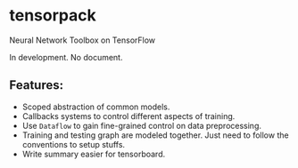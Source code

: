 # tensorpack
Neural Network Toolbox on TensorFlow

In development. No document.

## Features:
+ Scoped abstraction of common models.
+ Callbacks systems to control different aspects of training.
+ Use `Dataflow` to gain fine-grained control on data preprocessing.
+ Training and testing graph are modeled together. Just need to follow the conventions to setup stuffs.
+ Write summary easier for tensorboard.
